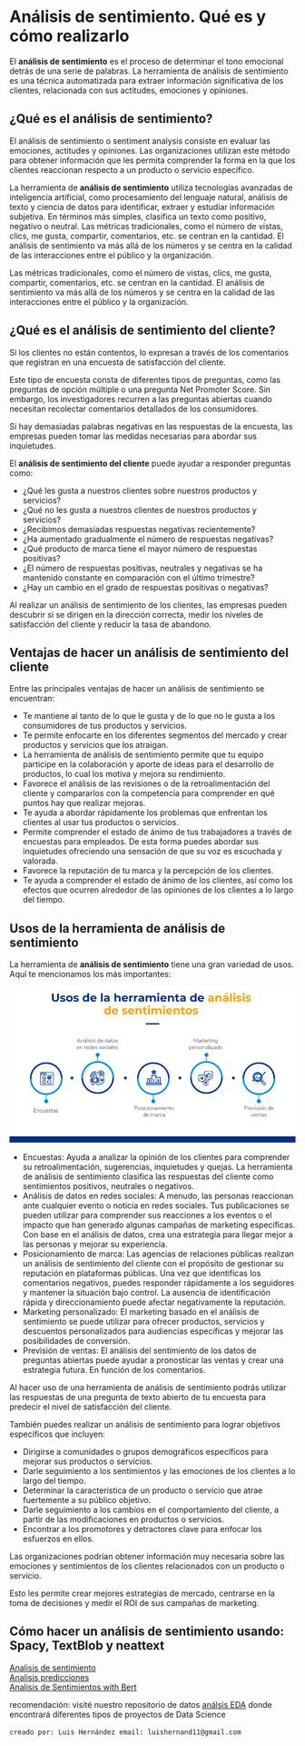 # Análisis de sentimiento. Qué es y cómo realizarlo  
El **análisis de sentimiento** es el proceso de determinar el tono emocional detrás de una serie de palabras. La herramienta de análisis de sentimiento es una técnica automatizada para extraer información significativa de los clientes, relacionada con sus actitudes, emociones y opiniones.  

## ¿Qué es el análisis de sentimiento? 
El análisis de sentimiento o sentiment analysis consiste en evaluar las emociones, actitudes y opiniones. Las organizaciones utilizan este método para obtener información que les permita comprender la forma en la que los clientes reaccionan respecto a un producto o servicio específico. 

La herramienta de **análisis de sentimiento** utiliza tecnologías avanzadas de inteligencia artificial, como procesamiento del lenguaje natural, análisis de texto y ciencia de datos para identificar, extraer y estudiar información subjetiva. En términos más simples, clasifica un texto como positivo, negativo o neutral.
Las métricas tradicionales, como el número de vistas, clics, me gusta, compartir, comentarios, etc. se centran en la cantidad. El análisis de sentimiento va más allá de los números y se centra en la calidad de las interacciones entre el público y la organización.  

Las métricas tradicionales, como el número de vistas, clics, me gusta, compartir, comentarios, etc. se centran en la cantidad. El análisis de sentimiento va más allá de los números y se centra en la calidad de las interacciones entre el público y la organización.  

## ¿Qué es el análisis de sentimiento del cliente?   
Si los clientes no están contentos, lo expresan a través de los comentarios que registran en una encuesta de satisfacción del cliente.

Este tipo de encuesta consta de diferentes tipos de preguntas, como las preguntas de opción múltiple o una pregunta Net Promoter Score. Sin embargo, los investigadores recurren a las preguntas abiertas cuando necesitan recolectar comentarios detallados de los consumidores.  

Si hay demasiadas palabras negativas en las respuestas de la encuesta, las empresas pueden tomar las medidas necesarias para abordar sus inquietudes.  

El **análisis de sentimiento del cliente** puede ayudar a responder preguntas como:  

- ¿Qué les gusta a nuestros clientes sobre nuestros productos y servicios?
- ¿Qué no les gusta a nuestros clientes de nuestros productos y servicios?
- ¿Recibimos demasiadas respuestas negativas recientemente?
- ¿Ha aumentado gradualmente el número de respuestas negativas?
- ¿Qué producto de marca tiene el mayor número de respuestas positivas?
- ¿El número de respuestas positivas, neutrales y negativas se ha mantenido constante en comparación con el último trimestre?
- ¿Hay un cambio en el grado de respuestas positivas o negativas?  

Al realizar un análisis de sentimiento de los clientes, las empresas pueden descubrir si se dirigen en la dirección correcta, medir los niveles de satisfacción del cliente y reducir la tasa de abandono.  

## Ventajas de hacer un análisis de sentimiento del cliente   
Entre las principales ventajas de hacer un análisis de sentimiento se encuentran:  

- Te mantiene al tanto de lo que le gusta y de lo que no le gusta a los consumidores de tus productos y servicios.
- Te permite enfocarte en los diferentes segmentos del mercado y crear productos y servicios que los atraigan.
- La herramienta de análisis de sentimiento permite que tu equipo participe en la colaboración y aporte de ideas para el desarrollo de productos, lo cual los motiva y mejora su rendimiento.
- Favorece el análisis de las revisiones o de la retroalimentación del cliente y compararlos con la competencia para comprender en qué puntos hay que realizar mejoras.
- Te ayuda a abordar rápidamente los problemas que enfrentan los clientes al usar tus productos o servicios.
- Permite comprender el estado de ánimo de tus trabajadores a través de encuestas para empleados. De esta forma puedes abordar sus inquietudes ofreciendo una sensación de que su voz es escuchada y valorada.
- Favorece la reputación de tu marca y la percepción de los clientes.
- Te ayuda a comprender el estado de ánimo de los clientes, así como los efectos que ocurren alrededor de las opiniones de los clientes a lo largo del tiempo. 

## Usos de la herramienta de análisis de sentimiento  
La herramienta de **análisis de sentimiento** tiene una gran variedad de usos. Aquí te mencionamos los más importantes:  

<img src="https://github.com/luishernand/Mis-proyectos-de-ML-por-tipo-Industrias/blob/main/Retail/analisis%20de%20sentimiento/info-analisis-de-sentimientos1.jpg" heiht= 489 width= 700 alt=" ">   

- Encuestas: Ayuda a analizar la opinión de los clientes para comprender su retroalimentación, sugerencias, inquietudes y quejas. La herramienta de análisis de sentimiento clasifica las respuestas del cliente como sentimientos positivos, neutrales o negativos.
- Análisis de datos en redes sociales: A menudo, las personas reaccionan ante cualquier evento o noticia en  redes sociales. Tus publicaciones se pueden utilizar para comprender sus reacciones a los eventos o el impacto que han generado algunas campañas de marketing específicas. Con base en el análisis de datos, crea una estrategia para llegar mejor a las personas y mejorar su experiencia.
- Posicionamiento de marca: Las agencias de relaciones públicas realizan un análisis de sentimiento del cliente con el propósito de gestionar su reputación en plataformas públicas. Una vez que identificas los comentarios negativos, puedes responder rápidamente a los seguidores y mantener la situación bajo control. La ausencia de identificación rápida y direccionamiento puede afectar negativamente la reputación.
- Marketing personalizado: El marketing basado en el análisis de sentimiento se puede utilizar para ofrecer productos, servicios y descuentos personalizados para audiencias específicas y mejorar las posibilidades de conversión.
- Previsión de ventas: El análisis del sentimiento de los datos de preguntas abiertas puede ayudar a pronosticar las ventas y crear una estrategia futura. En función de los comentarios.  

Al hacer uso de una herramienta de análisis de sentimiento podrás  utilizar las respuestas de una pregunta de texto abierto de tu encuesta para predecir el nivel de satisfacción del cliente.   

También puedes realizar un análisis de sentimiento para lograr objetivos específicos que incluyen:  

- Dirigirse a comunidades o grupos demográficos específicos para mejorar sus productos o servicios.
- Darle seguimiento a los sentimientos y las emociones de los clientes a lo largo del tiempo. 
- Determinar la característica de un producto o servicio que atrae fuertemente a su público objetivo.
- Darle seguimiento a los cambios en el comportamiento del cliente, a partir de las modificaciones en productos o servicios.
- Encontrar a los promotores y detractores clave para enfocar los esfuerzos en ellos.   

Las organizaciones podrían obtener información muy necesaria sobre las emociones y sentimientos de los clientes relacionados con un producto o servicio. 

Esto les permite crear mejores estrategias de mercado, centrarse en la toma de decisiones y medir el ROI de sus campañas de marketing.  

## Cómo hacer un análisis de sentimiento usando: Spacy, TextBlob y neattext  

[Analisis de sentimiento](https://nbviewer.jupyter.org/github/luishernand/Mis-proyectos-de-ML-por-tipo-Industrias/blob/main/Retail/analisis%20de%20sentimiento/sentiment.ipynb)    
[Analisis predicciones](https://nbviewer.jupyter.org/github/luishernand/Mis-proyectos-de-ML-por-tipo-Industrias/blob/main/Retail/analisis%20de%20sentimiento/Sentiment_Predictions.ipynb)  
[Analisis de Sentimientos with Bert](https://nbviewer.jupyter.org/github/luishernand/Analisis-EDA-predicciones/blob/master/Sentiment_with_BERT.ipynb)  

recomendación: visité nuestro repositorio de datos [análsis EDA](https://github.com/luishernand/Analisis-EDA-predicciones) donde encontrará diferentes tipos de proyectos de Data Science

    creado por: Luis Hernández email: luishernand11@gmail.com


